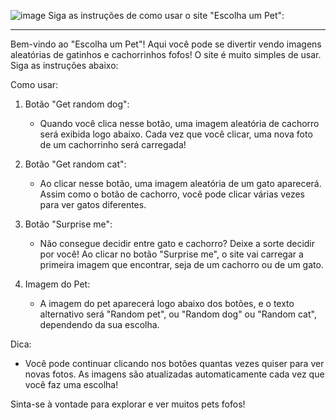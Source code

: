 ![image](https://github.com/user-attachments/assets/7a4ecf6b-f8ae-491a-bc39-d66799771afe)
Siga as instruções de como usar o site "Escolha um Pet":

---

Bem-vindo ao "Escolha um Pet"!
Aqui você pode se divertir vendo imagens aleatórias de gatinhos e cachorrinhos fofos! O site é muito simples de usar. Siga as instruções abaixo:

Como usar:

1. Botão "Get random dog":
   - Quando você clica nesse botão, uma imagem aleatória de cachorro será exibida logo abaixo. Cada vez que você clicar, uma nova foto de um cachorrinho será carregada!

2. Botão "Get random cat":
   - Ao clicar nesse botão, uma imagem aleatória de um gato aparecerá. Assim como o botão de cachorro, você pode clicar várias vezes para ver gatos diferentes.

3. Botão "Surprise me":
   - Não consegue decidir entre gato e cachorro? Deixe a sorte decidir por você! Ao clicar no botão "Surprise me", o site vai carregar a primeira imagem que encontrar, seja de um cachorro ou de um gato.

4. Imagem do Pet:
   - A imagem do pet aparecerá logo abaixo dos botões, e o texto alternativo será "Random pet", ou "Random dog" ou "Random cat", dependendo da sua escolha.

Dica:
- Você pode continuar clicando nos botões quantas vezes quiser para ver novas fotos. As imagens são atualizadas automaticamente cada vez que você faz uma escolha!


Sinta-se à vontade para explorar e ver muitos pets fofos!
